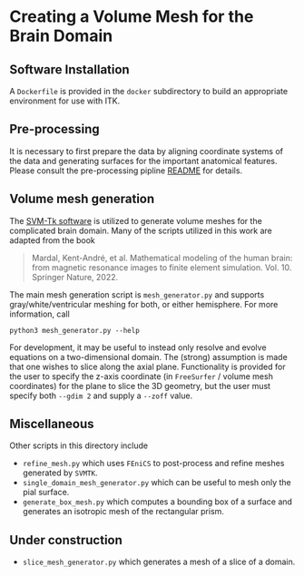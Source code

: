# Creating a Volume Mesh for the Brain Domain

## Software Installation
A `Dockerfile` is provided in the `docker` subdirectory to build an appropriate environment for use with ITK.

## Pre-processing
It is necessary to first prepare the data by aligning coordinate systems of the data and generating surfaces for the important anatomical features. Please consult the pre-processing pipline [README](../preprocessing/README.md) for details.

## Volume mesh generation
The [SVM-Tk software](https://github.com/SVMTK/SVMTK) is utilized to generate volume meshes for the complicated brain domain. Many of the scripts utilized in this work are adapted from the book
> Mardal, Kent-André, et al. Mathematical modeling of the human brain: from magnetic resonance images to finite element simulation. Vol. 10. Springer Nature, 2022.

The main mesh generation script is `mesh_generator.py` and supports gray/white/ventricular meshing for both, or either hemisphere. For more information, call

```
python3 mesh_generator.py --help
```

For development, it may be useful to instead only resolve and evolve equations on a two-dimensional domain. The (strong) assumption is made that one wishes to slice along the axial plane. Functionality is provided for the user to specify the z-axis coordinate (in `FreeSurfer` / volume mesh coordinates) for the plane to slice the 3D geometry, but the user must specify both `--gdim 2` and supply a `--zoff` value.

## Miscellaneous
Other scripts in this directory include
- `refine_mesh.py` which uses `FEniCS` to post-process and refine meshes generated by `SVMTK`.
- `single_domain_mesh_generator.py` which can be useful to mesh only the pial surface.
- `generate_box_mesh.py` which computes a bounding box of a surface and generates an isotropic mesh of the rectangular prism.

## Under construction
- `slice_mesh_generator.py` which generates a mesh of a slice of a domain.
